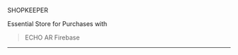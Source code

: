 SHOPKEEPER 

Essential Store for Purchases with 
 >ECHO AR
 >Firebase

 ---------------------------------------------------------------------------------------------
 

